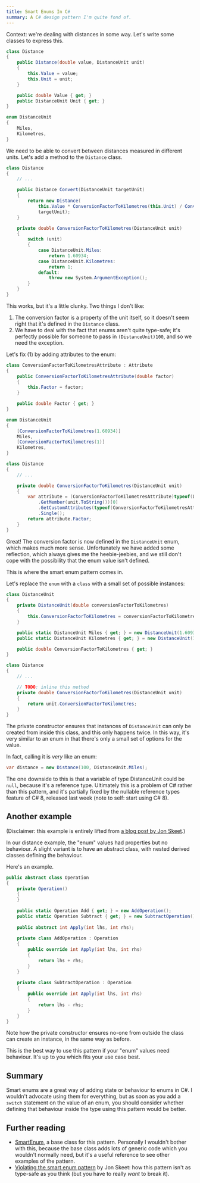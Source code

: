 ```yaml
---
title: Smart Enums In C#
summary: A C# design pattern I'm quite fond of.
---
```


Context: we're dealing with distances in some way. Let's write some classes to
express this.

```cs
class Distance
{
    public Distance(double value, DistanceUnit unit)
    {
        this.Value = value;
        this.Unit = unit;
    }

    public double Value { get; }
    public DistanceUnit Unit { get; }
}

enum DistanceUnit
{
    Miles,
    Kilometres,
}
```

We need to be able to convert between distances measured in different units.
Let's add a method to the `Distance` class.

```cs
class Distance
{
    // ...

    public Distance Convert(DistanceUnit targetUnit)
    {
        return new Distance(
            this.Value * ConversionFactorToKilometres(this.Unit) / ConversionFactorToKilometres(targetUnit),
            targetUnit);
    }

    private double ConversionFactorToKilometres(DistanceUnit unit)
    {
        switch (unit)
        {
            case DistanceUnit.Miles:
                return 1.60934;
            case DistanceUnit.Kilometres:
                return 1;
            default:
                throw new System.ArgumentException();
        }
    }
}
```

This works, but it's a little clunky. Two things I don't like:

1. The conversion factor is a property of the unit itself, so it doesn't seem
   right that it's defined in the `Distance` class.
2. We have to deal with the fact that enums aren't quite type-safe; it's
   perfectly possible for someone to pass in `(DistanceUnit)100`, and so we need
   the exception.

Let's fix (1) by adding attributes to the enum:

```cs
class ConversionFactorToKilometresAttribute : Attribute
{
    public ConversionFactorToKilometresAttribute(double factor)
    {
        this.Factor = factor;
    }

    public double Factor { get; }
}

enum DistanceUnit
{
    [ConversionFactorToKilometres(1.60934)]
    Miles,
    [ConversionFactorToKilometres(1)]
    Kilometres,
}

class Distance
{
    // ...

    private double ConversionFactorToKilometres(DistanceUnit unit)
    {
        var attribute = (ConversionFactorToKilometresAttribute)typeof(DistanceUnit)
            .GetMember(unit.ToString())[0]
            .GetCustomAttributes(typeof(ConversionFactorToKilometresAttribute), false)
            .Single();
        return attribute.Factor;
    }
}
```

Great! The conversion factor is now defined in the `DistanceUnit` enum, which
makes much more sense. Unfortunately we have added some reflection, which always
gives me the heebie-jeebies, and we still don't cope with the possibility that
the enum value isn't defined.

This is where the smart enum pattern comes in.

Let's replace the `enum` with a `class` with a small set of possible instances:

```cs
class DistanceUnit
{
    private DistanceUnit(double conversionFactorToKilometres)
    {
        this.ConversionFactorToKilometres = conversionFactorToKilometres;
    }

    public static DistanceUnit Miles { get; } = new DistanceUnit(1.60934);
    public static DistanceUnit Kilometres { get; } = new DistanceUnit(1);

    public double ConversionFactorToKilometres { get; }
}

class Distance
{
    // ...

    // TODO: inline this method
    private double ConversionFactorToKilometres(DistanceUnit unit)
    {
        return unit.ConversionFactorToKilometres;
    }
}
```

The private constructor ensures that instances of `DistanceUnit` can only be
created from inside this class, and this only happens twice. In this way, it's
very similar to an enum in that there's only a small set of options for the
value.

In fact, calling it is *very* like an enum:

```cs
var distance = new Distance(100, DistanceUnit.Miles);
```

The one downside to this is that a variable of type DistanceUnit could be
`null`, because it's a reference type. Ultimately this is a problem of C# rather
than this pattern, and it's partially fixed by the nullable reference types
feature of C# 8, released last week (note to self: start using C# 8).

## Another example

(Disclaimer: this example is entirely lifted from [a blog post by Jon
Skeet](https://codeblog.jonskeet.uk/2014/10/23/violating-the-smart-enum-pattern-in-c/).)

In our distance example, the "enum" values had properties but no behaviour. A
slight variant is to have an abstract class, with nested derived classes
defining the behaviour.

Here's an example.

```cs
public abstract class Operation
{
    private Operation()
    {
    }
 
    public static Operation Add { get; } = new AddOperation();
    public static Operation Subtract { get; } = new SubtractOperation();
 
    public abstract int Apply(int lhs, int rhs);
 
    private class AddOperation : Operation
    {
        public override int Apply(int lhs, int rhs)
        {
            return lhs + rhs;
        }
    }
 
    private class SubtractOperation : Operation
    {
        public override int Apply(int lhs, int rhs)
        {
            return lhs - rhs;
        }
    }
}
```

Note how the private constructor ensures no-one from outside the class can
create an instance, in the same way as before.

This is the best way to use this pattern if your "enum" values need behaviour.
It's up to you which fits your use case best.

## Summary

Smart enums are a great way of adding state or behaviour to enums in C#. I
wouldn't advocate using them for everything, but as soon as you add a `switch`
statement on the value of an enum, you should consider whether defining that
behaviour inside the type using this pattern would be better.

## Further reading

- [SmartEnum](https://github.com/ardalis/SmartEnum), a base class for this
  pattern. Personally I wouldn't bother with this, because the base class adds
  lots of generic code which you wouldn't normally need, but it's a useful
  reference to see other examples of the pattern.
- [Violating the smart enum
  pattern](https://codeblog.jonskeet.uk/2014/10/23/violating-the-smart-enum-pattern-in-c/)
  by Jon Skeet: how this pattern isn't as type-safe as you think (but you have
  to really *want* to break it).
